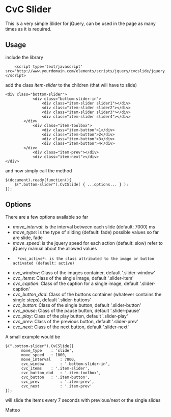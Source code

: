 CvC Slider
=============

This is a very simple Slider for jQuery, can be used in the page as many times as it is required.

Usage
-------

include the library

        <script type='text/javascript' src='http://www.yourdomain.com/elements/scripts/jquery/cvcslide/jquery.cvcslide.js'></script>
        
add the class *item-slider* to the children (that will have to slide)

	<div class="bottom-slider">
                <div class="bottom-slider-in">
	                <div class="item-slider slider1"></div>
	                <div class="item-slider slider2"></div>
	                <div class="item-slider slider3"></div>
	                <div class="item-slider slider4"></div>
	        </div>
                <div class="item-toolbox">
	                <div class="item-button">1</div>
	                <div class="item-button">2</div>
	                <div class="item-button">3</div>
	                <div class="item-button">4</div>
	        </div>
                <div class="item-prev"></div>
                <div class="item-next"></div>
	</div>
	
and now simply call the method

	$(document).ready(function(){
		$(".bottom-slider").CvCSlide( { ...options... } );
	});
	

Options
-------

There are a few options available so far

* 	*move_interval*: is the interval between each slide (default: 7000) ms
*	*move_type*: is the type of sliding (default: fade) possible values so far are slide, fade
* 	*move_speed*: is the jquery speed for each action (default: slow) refer to jQuery manual about the allowed values
*       *cvc_active*: is the class attributed to the image or button activated (default: active)
*	*cvc_window*: Class of the images container, default '.slider-window'
*	*cvc_items*: Class of the single image, default '.slider-item'
*	*cvc_caption*: Class of the caption for a single image, default '.slider-caption'
*	*cvc_button_dad*: Class of the buttons container (whatever contains the single steps), default '.slider-buttons'
*	*cvc_button*: Class of the single button, default '.slider-button'
*	*cvc_pause*: Class of the pause button, default '.slider-pause'
*	*cvc_play*: Class of the play button, default '.slider-play'
*	*cvc_prev*: Class of the previous button, default '.slider-prev'
*	*cvc_next*: Class of the next button, default '.slider-next'

A small example would be

	$(".bottom-slider").CvCSlide({
	       move_type 	: 'slide',
	       move_speed 	: 1000,
	       move_interval 	: 7000,
	       cvc_window       : '.bottom-slider-in',
	       cvc_items	: '.item-slider',
	       cvc_button_dad	: '.item-toolbox',
	       cvc_button	: '.item-button',
	       cvc_prev	        : '.item-prev',
	       cvc_next	        : '.item-prev'
	});
	
will slide the items every 7 seconds with previous/next or the single slides




Matteo